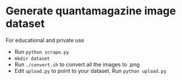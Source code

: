 # Generate quantamagazine image dataset

For educational and private use

* Run `python scrape.py`
* `mkdir dataset`
* Run `./convert.sh` to convert all the images to .png
* Edit `upload.py` to point to your dataset. Run `python upload.py`
